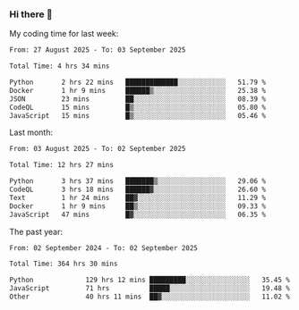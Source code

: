 ### Hi there 👋

My coding time for last week:

<!--START_SECTION:week-->

```txt
From: 27 August 2025 - To: 03 September 2025

Total Time: 4 hrs 34 mins

Python       2 hrs 22 mins   █████████████░░░░░░░░░░░░   51.79 %
Docker       1 hr 9 mins     ██████▒░░░░░░░░░░░░░░░░░░   25.38 %
JSON         23 mins         ██░░░░░░░░░░░░░░░░░░░░░░░   08.39 %
CodeQL       15 mins         █▒░░░░░░░░░░░░░░░░░░░░░░░   05.80 %
JavaScript   15 mins         █▒░░░░░░░░░░░░░░░░░░░░░░░   05.46 %
```

<!--END_SECTION:week-->

Last month:

<!--START_SECTION:month-->

```txt
From: 03 August 2025 - To: 02 September 2025

Total Time: 12 hrs 27 mins

Python       3 hrs 37 mins   ███████▒░░░░░░░░░░░░░░░░░   29.06 %
CodeQL       3 hrs 18 mins   ██████▓░░░░░░░░░░░░░░░░░░   26.60 %
Text         1 hr 24 mins    ██▓░░░░░░░░░░░░░░░░░░░░░░   11.29 %
Docker       1 hr 9 mins     ██▒░░░░░░░░░░░░░░░░░░░░░░   09.33 %
JavaScript   47 mins         █▓░░░░░░░░░░░░░░░░░░░░░░░   06.35 %
```

<!--END_SECTION:month-->

The past year:

<!--START_SECTION:year-->

```txt
From: 02 September 2024 - To: 02 September 2025

Total Time: 364 hrs 30 mins

Python             129 hrs 12 mins █████████░░░░░░░░░░░░░░░░   35.45 %
JavaScript         71 hrs          █████░░░░░░░░░░░░░░░░░░░░   19.48 %
Other              40 hrs 11 mins  ██▓░░░░░░░░░░░░░░░░░░░░░░   11.02 %
```

<!--END_SECTION:year-->
